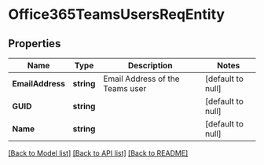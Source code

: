 # Office365TeamsUsersReqEntity

## Properties
Name | Type | Description | Notes
------------ | ------------- | ------------- | -------------
**EmailAddress** | **string** | Email Address of the Teams user | [default to null]
**GUID** | **string** |  | [default to null]
**Name** | **string** |  | [default to null]

[[Back to Model list]](../README.md#documentation-for-models) [[Back to API list]](../README.md#documentation-for-api-endpoints) [[Back to README]](../README.md)

